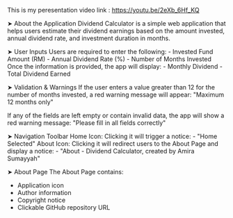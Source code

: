 This is my peresentation video link :
https://youtu.be/2eXb_6Hf_KQ

➤ About the Application
   Dividend Calculator is a simple web application that helps users estimate their dividend earnings based on the amount invested, annual dividend rate, and investment duration in months.

➤ User Inputs
   Users are required to enter the following:
    - Invested Fund Amount (RM)
    - Annual Dividend Rate (%)
    - Number of Months Invested
   Once the information is provided, the app will display:
    - Monthly Dividend
    - Total Dividend Earned

➤ Validation & Warnings
   If the user enters a value greater than 12 for the number of months invested, a red warning message will appear:
   "Maximum 12 months only"

   If any of the fields are left empty or contain invalid data, the app will show a red warning message:
   "Please fill in all fields correctly"

➤ Navigation Toolbar
   Home Icon: Clicking it will trigger a notice:
    - "Home Selected"
   About Icon: Clicking it will redirect users to the About Page and display a notice:
    - "About - Dividend Calculator, created by Amira Sumayyah"

➤ About Page
   The About Page contains:
   - Application icon
   - Author information
   - Copyright notice
   - Clickable GitHub repository URL
